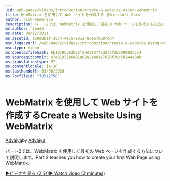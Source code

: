 ```yaml
---
uid: web-pages/videos/introduction/create-a-website-using-webmatrix
title: WebMatrix を使用して Web サイトを作成する |Microsoft Docs
author: rick-anderson
description: パート2では、WebMatrix を使用して最初の Web ページを作成する方法について説明します。
ms.author: riande
ms.date: 04/12/2011
ms.assetid: a60d0b1f-38c4-4a7a-901e-8de57b087dd4
msc.legacyurl: /web-pages/videos/introduction/create-a-website-using-webmatrix
msc.type: video
ms.openlocfilehash: 6b19196383b8bfa4d0f37f6d27bfd6009882bc14
ms.sourcegitcommit: e7e91932a6e91a63e2e46417626f39d6b244a3ab
ms.translationtype: MT
ms.contentlocale: ja-JP
ms.lasthandoff: 03/06/2020
ms.locfileid: "78512758"
---
```

# <a name="create-a-website-using-webmatrix"></a><span data-ttu-id="e44cd-103">WebMatrix を使用して Web サイトを作成する</span><span class="sxs-lookup"><span data-stu-id="e44cd-103">Create a Website Using WebMatrix</span></span>

<span data-ttu-id="e44cd-104">[Advaiya](https://twitter.com/Advaiyasolns)</span><span class="sxs-lookup"><span data-stu-id="e44cd-104">by [Advaiya](https://twitter.com/Advaiyasolns)</span></span>

<span data-ttu-id="e44cd-105">パート2では、WebMatrix を使用して最初の Web ページを作成する方法について説明します。</span><span class="sxs-lookup"><span data-stu-id="e44cd-105">Part 2 teaches you how to create your first Web Page using WebMatrix.</span></span>

[<span data-ttu-id="e44cd-106">&#9654;ビデオを見る (2 分)</span><span class="sxs-lookup"><span data-stu-id="e44cd-106">&#9654; Watch video (2 minutes)</span></span>](https://channel9.msdn.com/Blogs/ASP-NET-Site-Videos/create-a-website-using-webmatrix)
